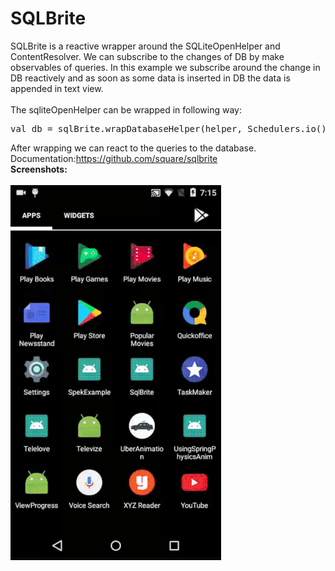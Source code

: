 # SQLBrite
SQLBrite is a reactive wrapper around the SQLiteOpenHelper and ContentResolver. We can subscribe to the changes of DB by make observables of queries. In this example we subscribe around the change in DB reactively and as soon as some data is inserted in DB the data is appended in text view.
<br><br>
The sqliteOpenHelper can be wrapped in following way:
<pre>
val db = sqlBrite.wrapDatabaseHelper(helper, Schedulers.io())
</pre>
After wrapping we can react to the queries to the database.
<br>
Documentation:https://github.com/square/sqlbrite
<br> 
<b>Screenshots:</b>
<br><br>
<img src="sqlbrite.gif"/>
